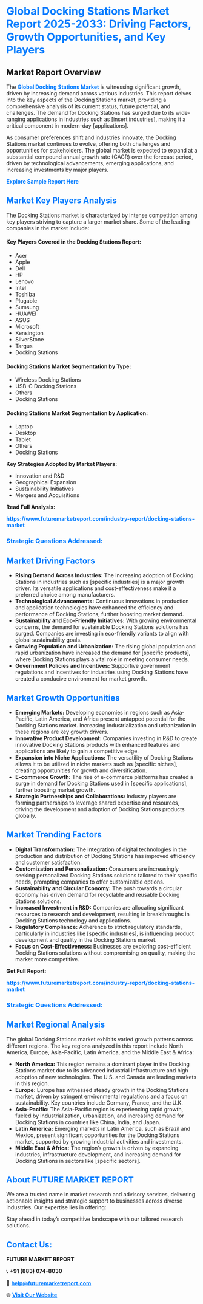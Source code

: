 <h1 style="color: #007BFF;">Global Docking Stations Market Report 2025-2033: Driving Factors, Growth Opportunities, and Key Players</h1>

<section id="overview">
<h2>Market Report Overview</h2>
<p>The <a href="https://www.futuremarketreport.com/industry-report/docking-stations-market" style="color: #007BFF; text-decoration: none;"><strong>Global Docking Stations Market</strong></a> is witnessing significant growth, driven by increasing demand across various industries. This report delves into the key aspects of the Docking Stations market, providing a comprehensive analysis of its current status, future potential, and challenges. The demand for Docking Stations has surged due to its wide-ranging applications in industries such as [insert industries], making it a critical component in modern-day [applications].</p>
<p>As consumer preferences shift and industries innovate, the Docking Stations market continues to evolve, offering both challenges and opportunities for stakeholders. The global market is expected to expand at a substantial compound annual growth rate (CAGR) over the forecast period, driven by technological advancements, emerging applications, and increasing investments by major players.</p>
</section>

<section id="overview">
<p><a href="https://www.futuremarketreport.com/request-sample/reportId=110345" style="color: #007BFF; text-decoration: none;"><strong>Explore Sample Report Here</strong></a></p>
</section>

<section id="key-players">
<h2 style="color: #007BFF;">Market Key Players Analysis</h2>
<p>The Docking Stations market is characterized by intense competition among key players striving to capture a larger market share. Some of the leading companies in the market include:</p>
<h4>Key Players Covered in the Docking Stations Report:</h4>
<ul><li>Acer</li><li>Apple</li><li>Dell</li><li>HP</li><li>Lenovo</li><li>Intel</li><li>Toshiba</li><li>Plugable</li><li>Sumsung</li><li>HUAWEI</li><li>ASUS</li><li>Microsoft</li><li>Kensington</li><li>SilverStone</li><li>Targus</li><li>Docking Stations</li></ul>
<h4>Docking Stations Market Segmentation by Type:</h4>
<ul><li>Wireless Docking Stations</li><li>USB-C Docking Stations</li><li>Others</li><li>Docking Stations</li></ul>

<h4>Docking Stations Market Segmentation by Application:</h4>
<ul><li>Laptop</li><li>Desktop</li><li>Tablet</li><li>Others</li><li>Docking Stations</li></ul>
<p><strong>Key Strategies Adopted by Market Players:</strong></p>
<ul>
<li>Innovation and R&D</li>
<li>Geographical Expansion</li>
<li>Sustainability Initiatives</li>
<li>Mergers and Acquisitions</li>
</ul>
</section>

<section>
<p><strong>Read Full Analysis: </strong></p><a href="https://www.futuremarketreport.com/industry-report/docking-stations-market" style="color: #007BFF; text-decoration: none;"><strong>https://www.futuremarketreport.com/industry-report/docking-stations-market</strong></a>
<h3 style="color: #007BFF;">Strategic Questions Addressed:</h3>
</section>

<section id="driving-factors">
<h2 style="color: #007BFF;">Market Driving Factors</h2>
<ul>
<li><strong>Rising Demand Across Industries:</strong> The increasing adoption of Docking Stations in industries such as [specific industries] is a major growth driver. Its versatile applications and cost-effectiveness make it a preferred choice among manufacturers.</li>
<li><strong>Technological Advancements:</strong> Continuous innovations in production and application technologies have enhanced the efficiency and performance of Docking Stations, further boosting market demand.</li>
<li><strong>Sustainability and Eco-Friendly Initiatives:</strong> With growing environmental concerns, the demand for sustainable Docking Stations solutions has surged. Companies are investing in eco-friendly variants to align with global sustainability goals.</li>
<li><strong>Growing Population and Urbanization:</strong> The rising global population and rapid urbanization have increased the demand for [specific products], where Docking Stations plays a vital role in meeting consumer needs.</li>
<li><strong>Government Policies and Incentives:</strong> Supportive government regulations and incentives for industries using Docking Stations have created a conducive environment for market growth.</li>
</ul>
</section>

<section id="growth-opportunities">
<h2 style="color: #007BFF;">Market Growth Opportunities</h2>
<ul>
<li><strong>Emerging Markets:</strong> Developing economies in regions such as Asia-Pacific, Latin America, and Africa present untapped potential for the Docking Stations market. Increasing industrialization and urbanization in these regions are key growth drivers.</li>
<li><strong>Innovative Product Development:</strong> Companies investing in R&D to create innovative Docking Stations products with enhanced features and applications are likely to gain a competitive edge.</li>
<li><strong>Expansion into Niche Applications:</strong> The versatility of Docking Stations allows it to be utilized in niche markets such as [specific niches], creating opportunities for growth and diversification.</li>
<li><strong>E-commerce Growth:</strong> The rise of e-commerce platforms has created a surge in demand for Docking Stations used in [specific applications], further boosting market growth.</li>
<li><strong>Strategic Partnerships and Collaborations:</strong> Industry players are forming partnerships to leverage shared expertise and resources, driving the development and adoption of Docking Stations products globally.</li>
</ul>
</section>

<section id="trending-factors">
<h2 style="color: #007BFF;">Market Trending Factors</h2>
<ul>
<li><strong>Digital Transformation:</strong> The integration of digital technologies in the production and distribution of Docking Stations has improved efficiency and customer satisfaction.</li>
<li><strong>Customization and Personalization:</strong> Consumers are increasingly seeking personalized Docking Stations solutions tailored to their specific needs, prompting companies to offer customizable options.</li>
<li><strong>Sustainability and Circular Economy:</strong> The push towards a circular economy has driven demand for recyclable and reusable Docking Stations solutions.</li>
<li><strong>Increased Investment in R&D:</strong> Companies are allocating significant resources to research and development, resulting in breakthroughs in Docking Stations technology and applications.</li>
<li><strong>Regulatory Compliance:</strong> Adherence to strict regulatory standards, particularly in industries like [specific industries], is influencing product development and quality in the Docking Stations market.</li>
<li><strong>Focus on Cost-Effectiveness:</strong> Businesses are exploring cost-efficient Docking Stations solutions without compromising on quality, making the market more competitive.</li>
</ul>
</section>

<section>
<p><strong>Get Full Report: </strong></p><a href="https://www.futuremarketreport.com/industry-report/docking-stations-market" style="color: #007BFF; text-decoration: none;"><strong>https://www.futuremarketreport.com/industry-report/docking-stations-market</strong></a>
<h3 style="color: #007BFF;">Strategic Questions Addressed:</h3>
</section>


<section id="regional-analysis">
<h2 style="color: #007BFF;">Market Regional Analysis</h2>
<p>The global Docking Stations market exhibits varied growth patterns across different regions. The key regions analyzed in this report include North America, Europe, Asia-Pacific, Latin America, and the Middle East & Africa:</p>
<ul>
<li><strong>North America:</strong> This region remains a dominant player in the Docking Stations market due to its advanced industrial infrastructure and high adoption of new technologies. The U.S. and Canada are leading markets in this region.</li>
<li><strong>Europe:</strong> Europe has witnessed steady growth in the Docking Stations market, driven by stringent environmental regulations and a focus on sustainability. Key countries include Germany, France, and the U.K.</li>
<li><strong>Asia-Pacific:</strong> The Asia-Pacific region is experiencing rapid growth, fueled by industrialization, urbanization, and increasing demand for Docking Stations in countries like China, India, and Japan.</li>
<li><strong>Latin America:</strong> Emerging markets in Latin America, such as Brazil and Mexico, present significant opportunities for the Docking Stations market, supported by growing industrial activities and investments.</li>
<li><strong>Middle East & Africa:</strong> The region’s growth is driven by expanding industries, infrastructure development, and increasing demand for Docking Stations in sectors like [specific sectors].</li>
</ul>
</section>

<footer>
<h2 style="color: #007BFF;">About FUTURE MARKET REPORT</h2>
<p>We are a trusted name in market research and advisory services, delivering actionable insights and strategic support to businesses across diverse industries. Our expertise lies in offering:</p>

<p>Stay ahead in today’s competitive landscape with our tailored research solutions.</p>

<h2 style="color: #007BFF;">Contact Us:</h2>
<p><strong>FUTURE MARKET REPORT</strong></p>
<p>📞 <strong>+91 (883) 074-8030</strong></p>
<p>📧 <strong><a href="mailto:help@futuremarketreport.com" style="color: #007BFF;">help@futuremarketreport.com</a></strong></p>
<p>🌐 <strong><a href="https://www.futuremarketreport.com/" style="color: #007BFF;">Visit Our Website</a></strong></p>
</footer>